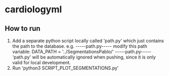# cardiologyml
## How to run
1. Add a separate python script locally called 'path.py' which just contains the path to the database. e.g. 
-----path.py-----
modify this path variable:
DATA_PATH = '../SegmentationsPablo/'
-----path.py-----
'path.py' will be automatically ignored when pushing, since it is only valid for local development.
2. Run 'python3 SCRIPT_PLOT_SEGMENTATIONS.py'
